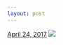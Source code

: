 ```yaml
---
layout: post
---
```


<p>
  <time><a href="/622">April 24, 2017</a></time>
  <a href="/622"><img src="{{ site.assets_url }}/622-480.jpg" srcset="{{ site.assets_url }}/622-240.jpg 240w, {{ site.assets_url }}/622-480.jpg 480w, {{ site.assets_url }}/622-720.jpg 720w, {{ site.assets_url }}/622-960.jpg 960w" sizes="(min-width: 700px) 50vw, calc(100vw - 2rem)" /></a>
</p>
